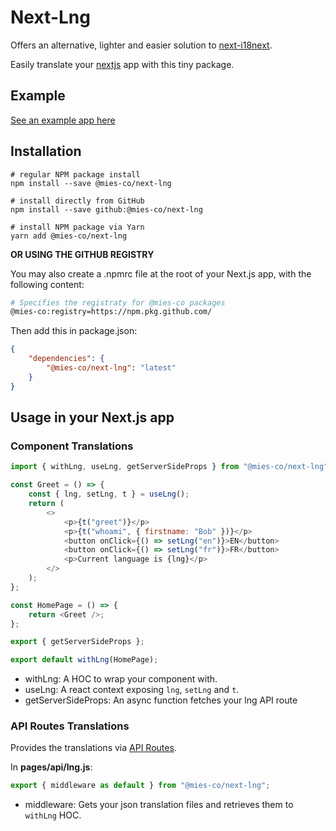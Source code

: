 # Next-Lng

Offers an alternative, lighter and easier solution to [next-i18next](https://github.com/isaachinman/next-i18next).

Easily translate your [nextjs](https://nextjs.org) app with this tiny package.

## Example

[See an example app here](https://github.com/mies-co/next-extensions/tree/master/examples/next-lng-example)

## Installation

```env
# regular NPM package install 
npm install --save @mies-co/next-lng
 
# install directly from GitHub 
npm install --save github:@mies-co/next-lng
 
# install NPM package via Yarn 
yarn add @mies-co/next-lng
```

**OR USING THE GITHUB REGISTRY**

You may also create a .npmrc file at the root of your Next.js app, with the following content:

```sh
# Specifies the registraty for @mies-co packages
@mies-co:registry=https://npm.pkg.github.com/
```

Then add this in package.json:

```json
{
    "dependencies": {
        "@mies-co/next-lng": "latest"
    }
}
```

## Usage in your Next.js app

### Component Translations

```js
import { withLng, useLng, getServerSideProps } from "@mies-co/next-lng";

const Greet = () => {
	const { lng, setLng, t } = useLng();
	return (
		<>
			<p>{t("greet")}</p>
			<p>{t("whoami", { firstname: "Bob" })}</p>
			<button onClick={() => setLng("en")}>EN</button>
			<button onClick={() => setLng("fr")}>FR</button>
            <p>Current language is {lng}</p>
		</>
	);
};

const HomePage = () => {
    return <Greet />;
};

export { getServerSideProps };

export default withLng(HomePage);
```

- withLng: A HOC to wrap your component with.
- useLng: A react context exposing `lng`, `setLng` and `t`.
- getServerSideProps: An async function fetches your lng API route

### API Routes Translations

Provides the translations via [API Routes](https://nextjs.org/docs/api-routes/introduction).

In **pages/api/lng.js**:

```js
export { middleware as default } from "@mies-co/next-lng";
```

- middleware: Gets your json translation files and retrieves them to `withLng` HOC.

